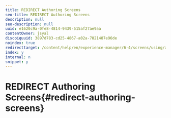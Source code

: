 ```yaml
---
title: REDIRECT Authoring Screens
seo-title: REDIRECT Authoring Screens
description: null
seo-description: null
uuid: e1620c9a-0fe8-4814-9439-515af27ae9aa
contentOwner: jsyal
discoiquuid: 3897d783-cd25-4867-a02a-7821487e96de
noindex: true
redirecttarget: /content/help/en/experience-manager/6-4/screens/using/authoring-screens
index: y
internal: n
snippet: y
---
```


# REDIRECT Authoring Screens{#redirect-authoring-screens}


